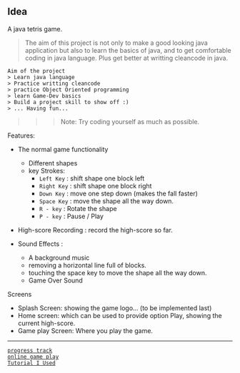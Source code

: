 

Idea
---

A java tetris game.

> The aim of this project is not only to make a good looking java application but also to learn the basics of java, and to get comfortable coding in java language. Plus get better at writting cleancode in java.
```
Aim of the project
> Learn java language
> Practice writting cleancode
> practice Object Oriented programming
> learn Game-Dev basics
> Build a project skill to show off :)
> ... Having fun...

```
>>>Note: Try coding yourself as much as possible.

Features:
- The normal game functionality
	- Different shapes
	- key Strokes:
		- `Left Key` : shift shape one block left
		- `Right Key` : shift shape one block right
		- `Down Key` : move one step down (makes the fall faster)
		- `Space Key` : move the shape all the way down.
		- `R - key` : Rotate the shape
		- `P - key` : Pause / Play

- High-score Recording : record the high-score so far.
- Sound Effects :
	- A background music
	- removing a horizontal line full of blocks.
	- touching the space key to move the shape all the way down.
	- Game Over Sound


Screens

- Splash Screen: showing the game logo... (to be implemented last)
- Home screen: which can be used to provide option Play, showing the current high-score.
- Game play Screen: Where you play the game.


---
[`progress track`](https://app.clickup.com/9009124457/v/l/s/90090257110)<br>
[`online game play`](https://tetris.com/play-tetris)<br>
[`Tutorial I Used`](https://youtu.be/dgVh6S8X25k)
